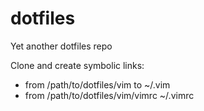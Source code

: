 # dotfiles
Yet another dotfiles repo


Clone and create symbolic links:
- from /path/to/dotfiles/vim to ~/.vim
- from /path/to/dotfiles/vim/vimrc ~/.vimrc
